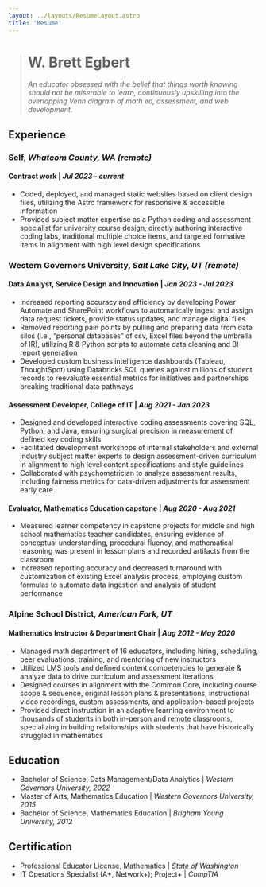 ```yaml
---
layout: ../layouts/ResumeLayout.astro
title: 'Resume'
---
```


> # W. Brett Egbert
>
> _An educator obsessed with the belief that things worth knowing should not be miserable
> to learn, continuously upskilling into the overlapping Venn diagram of math ed,
> assessment, and web development._

## Experience

### Self, _Whatcom County, WA (remote)_

#### Contract work | _Jul 2023 - current_

- Coded, deployed, and managed static websites based on client design files, utilizing the Astro framework for responsive & accessible information
- Provided subject matter expertise as a Python coding and assessment specialist for university course design, directly authoring interactive coding labs, traditional multiple choice items, and targeted formative items in alignment with high level design specifications

### Western Governors University, _Salt Lake City, UT (remote)_

#### Data Analyst, Service Design and Innovation | _Jan 2023 - Jul 2023_

- Increased reporting accuracy and efficiency by developing Power Automate and SharePoint workflows to automatically ingest and assign data request tickets, provide status updates, and manage digital files
- Removed reporting pain points by pulling and preparing data from data silos (i.e., “personal databases” of csv, Excel files beyond the umbrella of IR), utilizing R & Python scripts to automate data cleaning and BI report generation
- Developed custom business intelligence dashboards (Tableau, ThoughtSpot) using Databricks SQL queries against millions of student records to reevaluate essential metrics for initiatives and partnerships breaking traditional data pathways

#### Assessment Developer, College of IT | _Aug 2021 - Jan 2023_

- Designed and developed interactive coding assessments covering SQL, Python, and Java, ensuring surgical precision in measurement of defined key coding skills
- Facilitated development workshops of internal stakeholders and external industry subject matter experts to design assessment-driven curriculum in alignment to high level content specifications and style guidelines
- Collaborated with psychometrician to analyze assessment results, including fairness metrics for data-driven adjustments for assessment early care

#### Evaluator, Mathematics Education capstone | _Aug 2020 - Aug 2021_

- Measured learner competency in capstone projects for middle and high school mathematics teacher candidates, ensuring evidence of conceptual understanding, procedural fluency, and mathematical reasoning was present in lesson plans and recorded artifacts from the classroom
- Increased reporting accuracy and decreased turnaround with customization of existing Excel analysis process, employing custom formulas to automate data ingestion and analysis of student performance

### Alpine School District, _American Fork, UT_

#### Mathematics Instructor & Department Chair | _Aug 2012 - May 2020_

- Managed math department of 16 educators, including hiring, scheduling, peer evaluations, training, and mentoring of new instructors
- Utilized LMS tools and defined content competencies to generate & analyze data to drive curriculum and assessment iterations
- Designed courses in alignment with the Common Core, including course scope & sequence, original lesson plans & presentations, instructional video recordings, custom assessments, and application-based projects
- Provided direct instruction in an adaptive learning environment to thousands of students in both in-person and remote classrooms, specializing in building relationships with students that have historically struggled in mathematics

## Education

- Bachelor of Science, Data Management/Data Analytics | _Western Governors University, 2022_
- Master of Arts, Mathematics Education | _Western Governors University, 2015_
- Bachelor of Science, Mathematics Education | _Brigham Young University, 2012_

## Certification

- Professional Educator License, Mathematics | _State of Washington_
- IT Operations Specialist (A+, Network+); Project+ | _CompTIA_
